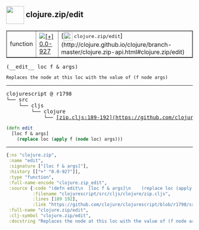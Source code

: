 ## <img width="48px" valign="middle" src="http://i.imgur.com/Hi20huC.png"> clojure.zip/edit

 <table border="1">
<tr>
<td>function</td>
<td><a href="https://github.com/cljsinfo/api-refs/tree/0.0-927"><img valign="middle" alt="[+] 0.0-927" src="https://img.shields.io/badge/+-0.0--927-lightgrey.svg"></a> </td>
<td>
[<img height="24px" valign="middle" src="http://i.imgur.com/1GjPKvB.png"> <samp>clojure.zip/edit</samp>](http://clojure.github.io/clojure/branch-master/clojure.zip-api.html#clojure.zip/edit)
</td>
</tr>
</table>

 <samp>
(__edit__ loc f & args)<br>
</samp>

```
Replaces the node at this loc with the value of (f node args)
```

---

 <pre>
clojurescript @ r1798
└── src
    └── cljs
        └── clojure
            └── <ins>[zip.cljs:189-192](https://github.com/clojure/clojurescript/blob/r1798/src/cljs/clojure/zip.cljs#L189-L192)</ins>
</pre>

```clj
(defn edit
  [loc f & args]
    (replace loc (apply f (node loc) args)))
```


---

```clj
{:ns "clojure.zip",
 :name "edit",
 :signature ["[loc f & args]"],
 :history [["+" "0.0-927"]],
 :type "function",
 :full-name-encode "clojure.zip_edit",
 :source {:code "(defn edit\n  [loc f & args]\n    (replace loc (apply f (node loc) args)))",
          :filename "clojurescript/src/cljs/clojure/zip.cljs",
          :lines [189 192],
          :link "https://github.com/clojure/clojurescript/blob/r1798/src/cljs/clojure/zip.cljs#L189-L192"},
 :full-name "clojure.zip/edit",
 :clj-symbol "clojure.zip/edit",
 :docstring "Replaces the node at this loc with the value of (f node args)"}

```
